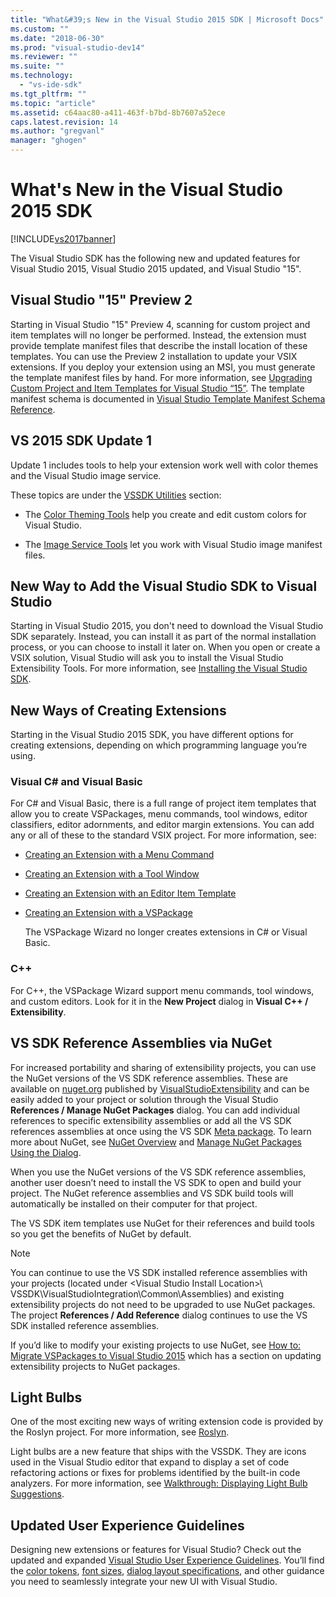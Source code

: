 ```yaml
---
title: "What&#39;s New in the Visual Studio 2015 SDK | Microsoft Docs"
ms.custom: ""
ms.date: "2018-06-30"
ms.prod: "visual-studio-dev14"
ms.reviewer: ""
ms.suite: ""
ms.technology: 
  - "vs-ide-sdk"
ms.tgt_pltfrm: ""
ms.topic: "article"
ms.assetid: c64aac80-a411-463f-b7bd-8b7607a52ece
caps.latest.revision: 14
ms.author: "gregvanl"
manager: "ghogen"
---
```

# What&#39;s New in the Visual Studio 2015 SDK
[!INCLUDE[vs2017banner](../includes/vs2017banner.md)]

The Visual Studio SDK has the following new and updated features for Visual Studio 2015, Visual Studio 2015 updated, and Visual Studio "15".  
  
## Visual Studio "15" Preview 2  
 Starting in Visual Studio "15" Preview 4, scanning for custom project and item templates will no longer be performed. Instead, the extension must provide template manifest files that describe the install location of these templates. You can use the Preview 2 installation to update your VSIX extensions. If you deploy your extension using an MSI, you must generate the template manifest files by hand. For more information, see [Upgrading Custom Project and Item Templates for Visual Studio “15”](../extensibility/upgrading-custom-project-and-item-templates-for-visual-studio-2017.md). The template manifest schema is documented in [Visual Studio Template Manifest Schema Reference](../extensibility/visual-studio-template-manifest-schema-reference.md).  
  
## VS 2015 SDK Update 1  
 Update 1 includes tools to help your extension work well with color themes and the Visual Studio image service.  
  
 These topics are under the [VSSDK Utilities](../extensibility/internals/vssdk-utilities.md) section:  
  
-   The [Color Theming Tools](../extensibility/internals/color-theming-tools.md) help you create and edit custom colors for Visual Studio.  
  
-   The [Image Service Tools](../extensibility/internals/image-service-tools.md) let you work with Visual Studio image manifest files.  
  
## New Way to Add the Visual Studio SDK to Visual Studio  
 Starting in Visual Studio 2015, you don't need to download the Visual Studio SDK separately. Instead, you can install it as part of the normal installation process, or you can choose to install it later on. When you open or create  a VSIX solution, Visual Studio will ask you to install the Visual Studio Extensibility Tools. For more information, see [Installing the Visual Studio SDK](../extensibility/installing-the-visual-studio-sdk.md).  
  
## New Ways of Creating Extensions  
 Starting in the Visual Studio 2015 SDK, you have different options for creating extensions, depending on which programming language you’re using.  
  
### Visual C# and Visual Basic  
 For C# and Visual Basic, there is a full range of project item templates that allow you to create VSPackages, menu commands, tool windows, editor classifiers, editor adornments, and editor margin extensions. You can add any or all of these to the standard VSIX project. For more information, see:  
  
-   [Creating an Extension with a Menu Command](../extensibility/creating-an-extension-with-a-menu-command.md)  
  
-   [Creating an Extension with a Tool Window](../extensibility/creating-an-extension-with-a-tool-window.md)  
  
-   [Creating an Extension with an Editor Item Template](../extensibility/creating-an-extension-with-an-editor-item-template.md)  
  
-   [Creating an Extension with a VSPackage](../extensibility/creating-an-extension-with-a-vspackage.md)  
  
     The VSPackage Wizard no longer creates extensions in C# or Visual Basic.  
  
### C++  
 For C++, the VSPackage Wizard support menu commands, tool windows, and custom editors. Look for it in the **New Project** dialog in **Visual C++ / Extensibility**.  
  
## VS SDK Reference Assemblies via NuGet  
 For increased portability and sharing of extensibility projects, you can use the NuGet versions of the VS SDK reference assemblies.  These are available on [nuget.org](http://www.nuget.org) published by [VisualStudioExtensibility](http://www.nuget.org/profiles/VisualStudioExtensibility) and can be easily added to your project or solution through the Visual Studio **References / Manage NuGet Packages** dialog. You can add individual references to specific extensibility assemblies or add all the VS SDK references assemblies at once using the VS SDK [Meta package](http://www.nuget.org/packages/VSSDK_Reference_Assemblies). To learn more about NuGet, see [NuGet Overview](http://docs.nuget.org/) and [Manage NuGet Packages Using the Dialog](http://docs.nuget.org/Consume/Package-Manager-Dialog).  
  
 When you use the NuGet versions of the VS SDK reference assemblies, another user doesn’t need to install the VS SDK to open and build your project.  The NuGet reference assemblies and VS SDK build tools will automatically be installed on their computer for that project.  
  
 The VS SDK item templates use NuGet for their references and build tools so you get the benefits of NuGet by default.  
  
> [!NOTE]
>  You can continue to use the VS SDK installed reference assemblies with your projects (located under \<Visual Studio Install Location>\ VSSDK\VisualStudioIntegration\Common\Assemblies) and existing extensibility projects do not need to be upgraded to use NuGet packages.  The project **References / Add Reference** dialog continues to use the VS SDK installed reference assemblies.  
>   
>  If you’d like to modify your existing projects to use NuGet, see [How to: Migrate VSPackages to Visual Studio 2015](../extensibility/how-to-migrate-extensibility-projects-to-visual-studio-2015.md) which has a section on updating extensibility projects to NuGet packages.  
  
## Light Bulbs  
 One of the most exciting new ways of writing extension code is provided by the Roslyn project. For more information, see [Roslyn](https://github.com/dotnet/Roslyn).  
  
 Light bulbs are a new feature that ships with the VSSDK. They are icons used in the Visual Studio editor that expand to display a set of code refactoring actions or fixes for problems identified by the built-in code analyzers. For more information, see [Walkthrough: Displaying Light Bulb Suggestions](../extensibility/walkthrough-displaying-light-bulb-suggestions.md).  
  
## Updated User Experience Guidelines  
 Designing new extensions or features for Visual Studio? Check out the updated and expanded [Visual Studio User Experience Guidelines](../extensibility/ux-guidelines/visual-studio-user-experience-guidelines.md).  You’ll find the [color tokens](../extensibility/ux-guidelines/shared-colors-for-visual-studio.md), [font sizes](../extensibility/ux-guidelines/fonts-and-formatting-for-visual-studio.md), [dialog layout specifications](../extensibility/ux-guidelines/layout-for-visual-studio.md), and other guidance you need to seamlessly integrate your new UI with Visual Studio.

